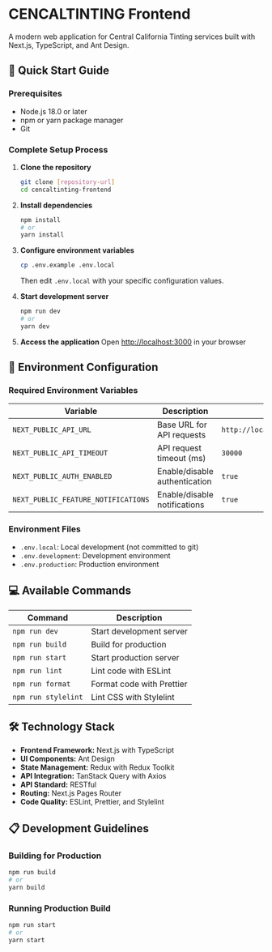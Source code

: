 # CENCALTINTING Frontend

A modern web application for Central California Tinting services built with Next.js, TypeScript, and Ant Design.

## 🚀 Quick Start Guide

### Prerequisites

- Node.js 18.0 or later
- npm or yarn package manager
- Git

### Complete Setup Process

1. **Clone the repository**
   ```bash
   git clone [repository-url]
   cd cencaltinting-frontend
   ```

2. **Install dependencies**
   ```bash
   npm install
   # or
   yarn install
   ```

3. **Configure environment variables**
   ```bash
   cp .env.example .env.local
   ```
   Then edit `.env.local` with your specific configuration values.

4. **Start development server**
   ```bash
   npm run dev
   # or
   yarn dev
   ```

5. **Access the application**
   Open [http://localhost:3000](http://localhost:3000) in your browser

## 🔧 Environment Configuration

### Required Environment Variables

| Variable | Description | Default |
|----------|-------------|---------|
| `NEXT_PUBLIC_API_URL` | Base URL for API requests | `http://localhost:4000/api/v1` |
| `NEXT_PUBLIC_API_TIMEOUT` | API request timeout (ms) | `30000` |
| `NEXT_PUBLIC_AUTH_ENABLED` | Enable/disable authentication | `true` |
| `NEXT_PUBLIC_FEATURE_NOTIFICATIONS` | Enable/disable notifications | `true` |

### Environment Files
- `.env.local`: Local development (not committed to git)
- `.env.development`: Development environment
- `.env.production`: Production environment

## 💻 Available Commands

| Command | Description |
|---------|-------------|
| `npm run dev` | Start development server |
| `npm run build` | Build for production |
| `npm run start` | Start production server |
| `npm run lint` | Lint code with ESLint |
| `npm run format` | Format code with Prettier |
| `npm run stylelint` | Lint CSS with Stylelint |

## 🛠️ Technology Stack

- **Frontend Framework:** Next.js with TypeScript
- **UI Components:** Ant Design
- **State Management:** Redux with Redux Toolkit
- **API Integration:** TanStack Query with Axios
- **API Standard:** RESTful
- **Routing:** Next.js Pages Router
- **Code Quality:** ESLint, Prettier, and Stylelint

## 📋 Development Guidelines

### Building for Production

```bash
npm run build
# or
yarn build
```

### Running Production Build

```bash
npm run start
# or
yarn start
```
